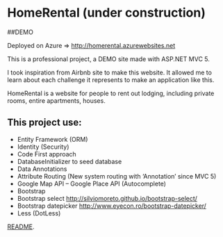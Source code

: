 # HomeRental (under construction)

##DEMO

Deployed on Azure => <http://homerental.azurewebsites.net>

This is a professional project, a DEMO site made with ASP.NET MVC 5.

I took inspiration from Airbnb site to make this website. It allowed me to learn about each challenge it represents to make an application like this.

HomeRental is a website for people to rent out lodging, including private rooms, entire apartments, houses.

## This project use:
-	Entity Framework (ORM)
-	Identity (Security)
-	Code First approach
-	DatabaseInitializer to seed database
-	Data Annotations
-	Attribute Routing (New system routing with ‘Annotation’ since MVC 5)
-	Google Map API – Google Place API (Autocomplete)
-	Bootstrap
-	Bootstrap select http://silviomoreto.github.io/bootstrap-select/
-	Bootstrap datepicker http://www.eyecon.ro/bootstrap-datepicker/
-	Less (DotLess) 


[README](https://gitlab.com/amorel/homerental/tree/master).





